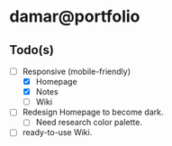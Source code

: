 # damar@portfolio

## Todo(s)

- [ ] Responsive (mobile-friendly)
  - [x] Homepage
  - [x] Notes
  - [ ] Wiki
- [ ] Redesign Homepage to become dark.
  - [ ] Need research color palette.
- [ ] ready-to-use Wiki.